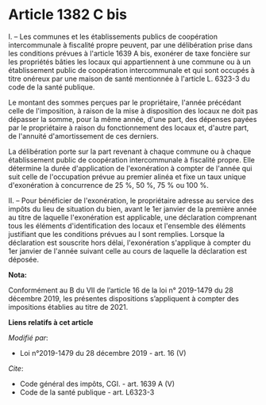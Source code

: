 # Article 1382 C bis

I. – Les communes et les établissements publics de coopération intercommunale à fiscalité propre peuvent, par une
délibération prise dans les conditions prévues à l'article 1639 A bis, exonérer de taxe foncière sur les propriétés bâties
les locaux qui appartiennent à une commune ou à un établissement public de coopération intercommunale et qui sont occupés à
titre onéreux par une maison de santé mentionnée à l'article L. 6323-3 du code de la santé publique.

Le montant des sommes perçues par le propriétaire, l'année précédant celle de l'imposition, à raison de la mise à disposition
des locaux ne doit pas dépasser la somme, pour la même année, d'une part, des dépenses payées par le propriétaire à raison du
fonctionnement des locaux et, d'autre part, de l'annuité d'amortissement de ces derniers.

La délibération porte sur la part revenant à chaque commune ou à chaque établissement public de coopération intercommunale à
fiscalité propre. Elle détermine la durée d'application de l'exonération à compter de l'année qui suit celle de l'occupation
prévue au premier alinéa et fixe un taux unique d'exonération à concurrence de 25 %, 50 %, 75 % ou 100 %.

II. – Pour bénéficier de l'exonération, le propriétaire adresse au service des impôts du lieu de situation du bien, avant le
1er janvier de la première année au titre de laquelle l'exonération est applicable, une déclaration comprenant tous les
éléments d'identification des locaux et l'ensemble des éléments justifiant que les conditions prévues au I sont remplies.
Lorsque la déclaration est souscrite hors délai, l'exonération s'applique à compter du 1er janvier de l'année suivant celle
au cours de laquelle la déclaration est déposée.

**Nota:**

Conformément au B du VII de l’article 16 de la loi n° 2019-1479 du 28 décembre 2019, les présentes dispositions s’appliquent
à compter des impositions établies au titre de 2021.

**Liens relatifs à cet article**

_Modifié par_:

  - Loi n°2019-1479 du 28 décembre 2019 - art. 16 (V)

_Cite_:

  - Code général des impôts, CGI. - art. 1639 A (V)
  - Code de la santé publique - art. L6323-3
